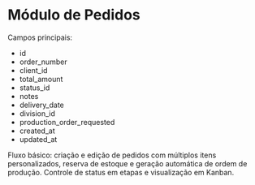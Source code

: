 # Módulo de Pedidos

Campos principais:
- id
- order_number
- client_id
- total_amount
- status_id
- notes
- delivery_date
- division_id
- production_order_requested
- created_at
- updated_at

Fluxo básico: criação e edição de pedidos com múltiplos itens personalizados, reserva de estoque e geração automática de ordem de produção. Controle de status em etapas e visualização em Kanban.
